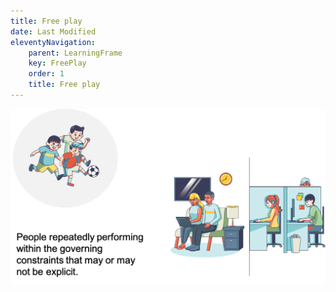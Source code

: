 ```yaml
---
title: Free play
date: Last Modified
eleventyNavigation:
    parent: LearningFrame
    key: FreePlay
    order: 1
    title: Free play
---
```


![Free play](/content/images/free-play.png)
